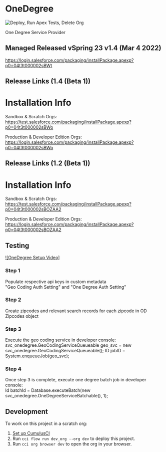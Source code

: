 # OneDegree

![Deploy, Run Apex Tests, Delete Org](https://github.com/Salesforce-org-Impact-Labs/OneDegree/workflows/Deploy,%20Run%20Apex%20Tests,%20Delete%20Org/badge.svg)

One Degree Service Provider
## Managed Released vSpring 23 v1.4 (Mar 4 2022)
https://login.salesforce.com/packaging/installPackage.apexp?p0=04t3t000002sBWt


## Release Links (1.4 (Beta 1))
# Installation Info

Sandbox & Scratch Orgs:
https://test.salesforce.com/packaging/installPackage.apexp?p0=04t3t000002sBWo

Production & Developer Edition Orgs:
https://login.salesforce.com/packaging/installPackage.apexp?p0=04t3t000002sBWo

## Release Links (1.2 (Beta 1))
# Installation Info

Sandbox & Scratch Orgs:
https://test.salesforce.com/packaging/installPackage.apexp?p0=04t3t000002sBOZAA2

Production & Developer Edition Orgs:
https://login.salesforce.com/packaging/installPackage.apexp?p0=04t3t000002sBOZAA2




## Testing
[![OneDegree Setup Video]](https://drive.google.com/file/d/1iCykc20FrrTjNRaOKnbIR5RMge4TlBSK/view?usp=sharing)
### Step 1
  Populate respective api keys in custom metadata<br/> "Geo Coding Auth Setting" and "One Degree Auth Setting"
### Step 2
  Create zipcodes and relevant search records for each zipcode in OD Zipcodes object
### Step 3
  Execute the geo coding service in developer console:<br/>
    svc_onedegree.GeoCodingServiceQueueable geo_svc = new svc_onedegree.GeoCodingServiceQueueable();
    ID jobID = System.enqueueJob(geo_svc);
### Step 4
  Once step 3 is complete, execute one degree batch job in developer console:<br/>
    Id batchId = Database.executeBatch(new svc_onedegree.OneDegreeServiceBatchable(), 1);

## Development

To work on this project in a scratch org:

1. [Set up CumulusCI](https://cumulusci.readthedocs.io/en/latest/tutorial.html)
2. Run `cci flow run dev_org --org dev` to deploy this project.
3. Run `cci org browser dev` to open the org in your browser.
